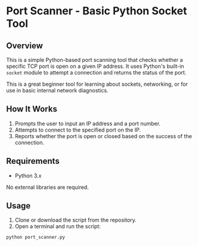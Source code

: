 Port Scanner - Basic Python Socket Tool
=======================================

Overview
--------
This is a simple Python-based port scanning tool that checks whether a specific TCP port is open on a given IP address. It uses Python's built-in `socket` module to attempt a connection and returns the status of the port.

This is a great beginner tool for learning about sockets, networking, or for use in basic internal network diagnostics.

How It Works
------------
1. Prompts the user to input an IP address and a port number.
2. Attempts to connect to the specified port on the IP.
3. Reports whether the port is open or closed based on the success of the connection.

Requirements
------------
- Python 3.x

No external libraries are required.

Usage
-----
1. Clone or download the script from the repository.
2. Open a terminal and run the script:

```bash
python port_scanner.py
